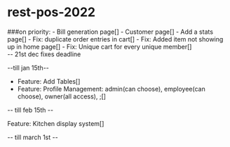 # rest-pos-2022

###on priority:
    - Bill generation page[]
    - Customer page[]
    - Add a stats page[]
    - Fix: duplicate order entries in cart[]
    - Fix: Added item not showing up in home page[]
    - Fix: Unique cart for every unique member[]  
-- 21st dec fixes deadline

--till jan 15th-- 

- Feature: Add Tables[]
- Feature: Profile Management: admin(can choose), employee(can choose), owner(all access), ;[]

-- till feb 15th --

Feature: Kitchen display system[]

-- till march 1st --





